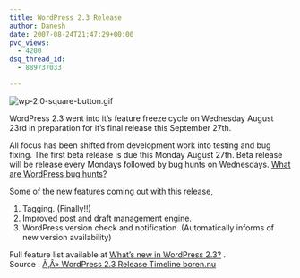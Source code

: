```yaml
---
title: WordPress 2.3 Release
author: Danesh
date: 2007-08-24T21:47:29+00:00
pvc_views:
  - 4200
dsq_thread_id:
  - 889737033

---
```

![wp-2.0-square-button.gif][1]

WordPress 2.3 went into it&#8217;s feature freeze cycle on Wednesday August 23rd in preparation for it&#8217;s final release this September 27th.

All focus has been shifted from development work into testing and bug fixing. The first beta release is due this Monday August 27th. Beta release will be release every Mondays followed by bug hunts on Wednesdays. [What are WordPress bug hunts?][2]

Some of the new features coming out with this release,

  1. Tagging. (Finally!!)
  2. Improved post and draft management engine.
  3. WordPress version check and notification. (Automatically informs of new version availability)

Full feature list available at [What&#8217;s new in WordPress 2.3?][3] .  
Source : [Ã‚Â» WordPress 2.3 Release Timeline boren.nu][4]

 [1]: /wp-content/uploads/2007/02/wp-20-square-button.gif
 [2]: http://codex.wordpress.org/WordPress_Bug_Hunts
 [3]: http://codex.wordpress.org/Version_2.3
 [4]: http://boren.nu/archives/2007/08/24/wordpress-23-release-timeline/